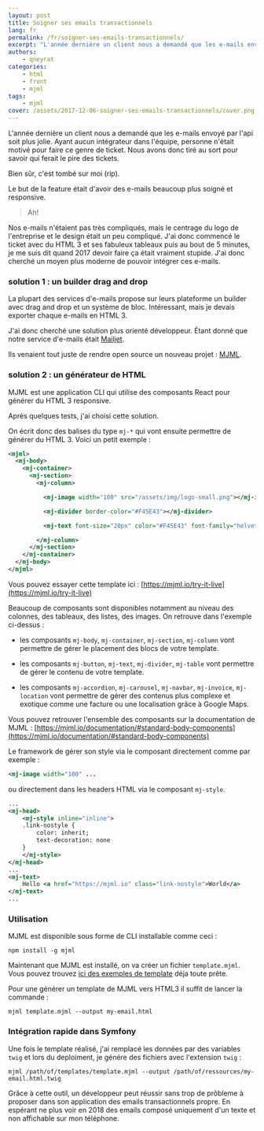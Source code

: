 ```yaml
---
layout: post
title: Soigner ses emails transactionnels
lang: fr
permalink: /fr/soigner-ses-emails-transactionnels/
excerpt: "L'année dernière un client nous a demandé que les e-mails envoyé par l'api soit plus jolie. Ayant aucun intégrateur dans l'équipe, personne n'était motivé pour faire ce genre de ticket. Nous avons donc tiré au sort pour savoir qui ferait le pire des tickets. Bien sûr, c'est tombé sur moi. Le but de la fonctionnalité était d'avoir des emails beaucoup plus soigné et responsive."
authors:
    - qneyrat
categories:
    - html
    - front
    - mjml
tags:
    - mjml
cover: /assets/2017-12-06-soigner-ses-emails-transactionnels/cover.png
---
```


L'année dernière un client nous a demandé que les e-mails envoyé par l'api soit plus jolie.
Ayant aucun intégrateur dans l'équipe, personne n'était motivé pour faire ce genre de ticket.
Nous avons donc tiré au sort pour savoir qui ferait le pire des tickets.

Bien sûr, c'est tombé sur moi (rip).

Le but de la feature était d'avoir des e-mails beaucoup plus soigné et responsive.

> Ah!

Nos e-mails n'étaient pas très compliqués, mais le centrage du logo de l'entreprise et le design était un peu compliqué.
J'ai donc commencé le ticket avec du HTML 3 et ses fabuleux tableaux puis au bout de 5 minutes, je me suis dit quand 2017 devoir faire ça était vraiment stupide.
J'ai donc cherché un moyen plus moderne de pouvoir intégrer ces e-mails.

### solution 1 : un builder drag and drop

La plupart des services d'e-mails propose sur leurs plateforme un builder avec drag and drop et un système de bloc.
Intéressant, mais je devais exporter chaque e-mails en HTML 3.

J'ai donc cherché une solution plus orienté développeur.
Étant donné que notre service d'e-mails était [Mailjet](https://fr.mailjet.com/).

Ils venaient tout juste de rendre open source un nouveau projet : [MJML](https://github.com/mjmlio/mjml).

### solution 2 : un générateur de HTML

MJML est une application CLI qui utilise des composants React pour générer du HTML 3 responsive.

Après quelques tests, j'ai choisi cette solution.

On écrit donc des balises du type `mj-*` qui vont ensuite permettre de générer du HTML 3. Voici un petit exemple :

```xml
<mjml>
  <mj-body>
    <mj-container>
      <mj-section>
        <mj-column>

          <mj-image width="100" src="/assets/img/logo-small.png"></mj-image>

          <mj-divider border-color="#F45E43"></mj-divider>

          <mj-text font-size="20px" color="#F45E43" font-family="helvetica">Hello World</mj-text>

        </mj-column>
      </mj-section>
    </mj-container>
  </mj-body>
</mjml> 
```

Vous pouvez essayer cette template ici : [https://mjml.io/try-it-live](https://mjml.io/try-it-live)

Beaucoup de composants sont disponibles notamment au niveau des colonnes, des tableaux, des listes, des images.
On retrouve dans l'exemple ci-dessus :
- les composants `mj-body`, `mj-container`, `mj-section`, `mj-column` vont permettre de gérer le placement des blocs de votre template.

- les composants `mj-button`, `mj-text`, `mj-divider`, `mj-table` vont permettre de gérer le contenu de votre template.

- les composants `mj-accordion`, `mj-carousel`, `mj-navbar`, `mj-invoice`, `mj-location` vont permettre de gérer des contenus plus complexe et exotique comme une facture ou une localisation grâce à Google Maps.

Vous pouvez retrouver l'ensemble des composants sur la documentation de MJML : [https://mjml.io/documentation/#standard-body-components](https://mjml.io/documentation/#standard-body-components)

Le framework de gérer son style via le composant directement comme par exemple :
```xml
<mj-image width="100" ...
```

ou directement dans les headers HTML via le composant `mj-style`.
```xml
...
<mj-head>
    <mj-style inline="inline">
    .link-nostyle {
        color: inherit;
        text-decoration: none
    }
    </mj-style>
</mj-head>
...
<mj-text>
    Hello <a href="https://mjml.io" class="link-nostyle">World</a>
</mj-text>
...
```

### Utilisation

MJML est disponible sous forme de CLI installable comme ceci :
```
npm install -g mjml
```

Maintenant que MJML est installé, on va créer un fichier `template.mjml`. Vous pouvez trouvez [ici des exemples de template](https://mjml.io/templates) déja toute prête.

Pour une générer un template de MJML vers HTML3 il suffit de lancer la commande :
```
mjml template.mjml --output my-email.html
```

### Intégration rapide dans Symfony

Une fois le template réalisé, j'ai remplacé les données par des variables `twig` et lors du deploiment, je génére des fichiers avec l'extension `twig` :
```
mjml /path/of/templates/template.mjml --output /path/of/ressources/my-email.html.twig
```

Grâce à cette outil, un développeur peut réussir sans trop de prôbleme à proposer dans son application des emails transactionnels propre.
En espérant ne plus voir en 2018 des emails composé uniquement d'un texte et non affichable sur mon téléphone.
